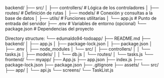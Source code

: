 backend/
├── src/
│   ├── controllers/   # Lógica de los controladores
│   ├── routes/        # Definición de rutas
│   ├── models/        # Conexión y consultas a la base de datos
│   ├── utils/         # Funciones utilitarias
│   └── app.js         # Punto de entrada del servidor
├── .env               # Variables de entorno (opcional)
└── package.json       # Dependencias del proyecto


Directory structure:
└── edumaldo94-todoapp/
    ├── README.md
    ├── backend/
    │   ├── app.js
    │   ├── package-lock.json
    │   ├── package.json
    │   ├── .env
    │   ├── node_modules
    │   └── src/
    │       ├── controllers/
    │       │   └── tasks.js
    │       ├── models/
    │       │   └── db.js
    │       └── routes/
    │           └── tasks.js
    └── frontend/
        └── myapp/
            ├── App.js
            ├── app.json
            ├── index.js
            ├── package-lock.json
            ├── package.json
            ├── .gitignore
            ├── assets/
            └── src/
                ├── app/
                │   └── api.js
                └── screens/
                    └── TaskList.js
